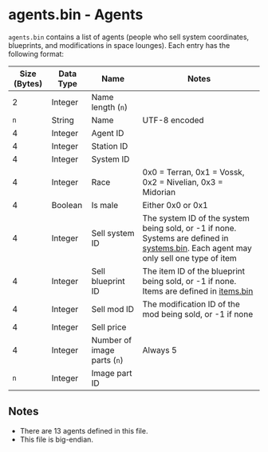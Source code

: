 # agents.bin - Agents

`agents.bin` contains a list of agents (people who sell system coordinates, blueprints, and modifications in space lounges). 
Each entry has the following format:

| Size (Bytes) | Data Type | Name | Notes |
| --- | --- | --- | --- |
| 2 | Integer | Name length (`n`) | |
| `n` | String | Name | UTF-8 encoded |
| 4 | Integer | Agent ID | |
| 4 | Integer | Station ID | |
| 4 | Integer | System ID | |
| 4 | Integer | Race | 0x0 = Terran, 0x1 = Vossk, 0x2 = Nivelian, 0x3 = Midorian |
| 4 | Boolean | Is male | Either 0x0 or 0x1 |
| 4 | Integer | Sell system ID | The system ID of the system being sold, or -1 if none. Systems are defined in [systems.bin](systems.md). Each agent may only sell one type of item |
| 4 | Integer | Sell blueprint ID | The item ID of the blueprint being sold, or -1 if none. Items are defined in [items.bin](items.md) |
| 4 | Integer | Sell mod ID | The modification ID of the mod being sold, or -1 if none |
| 4 | Integer | Sell price | |
| 4 | Integer | Number of image parts (`n`) | Always 5 |
| `n` | Integer | Image part ID | |

## Notes

* There are 13 agents defined in this file.
* This file is big-endian.

